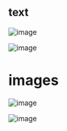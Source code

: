 ## text

![image](https://cloud.githubusercontent.com/assets/79303/4968835/cb986816-684c-11e4-829f-a43b732f5879.png)

![image](https://cloud.githubusercontent.com/assets/79303/4968836/e8578342-684c-11e4-9fd4-7d488d34bedd.png)

# images

![image](https://cloud.githubusercontent.com/assets/79303/4968839/fb159a28-684c-11e4-9fd4-63fbd92f9f2f.png)

![image](https://cloud.githubusercontent.com/assets/79303/4968842/0135899a-684d-11e4-9c2b-b61defc8b7dd.png)
